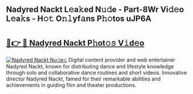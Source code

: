## Nadyred Nackt L𝚎a𝚔ed N𝚞𝚍e - Part-8Wr Vi𝚍𝚎o L𝚎a𝚔s - H𝚘𝚝 O𝚗𝚕yf𝚊ns P𝚑𝚘tos uJP6A

# <h2><a href="http://kfc761.oniu.top/?m=Nadyred+Nackt">🔗👉 🔴 Nadyred Nackt P𝚑ot𝚘𝚜 V𝚒d𝚎o</a></h2>

[![Nadyred Nackt Nu𝚍e𝚜](https://i.imgur.com/0qMVB7G.gif)](http://kfc761.oniu.top/?m=Nadyred+Nackt)
Digital content provider and web entertainer Nadyred Nackt, known for distributing dance and lifestyle knowledge through solo and collaborative dance routines and short videos. Innovative director Nadyred Nackt, famed for their remarkable abilities and achievements in guiding film and theater productions.  
